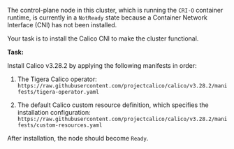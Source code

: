 The control-plane node in this cluster, which is running the `CRI-O` container runtime, is currently in a `NotReady` state because a Container Network Interface (CNI) has not been installed.

Your task is to install the Calico CNI to make the cluster functional.

**Task:**

Install Calico v3.28.2 by applying the following manifests in order:

1.  The Tigera Calico operator:
    `https://raw.githubusercontent.com/projectcalico/calico/v3.28.2/manifests/tigera-operator.yaml`

2.  The default Calico custom resource definition, which specifies the installation configuration:
    `https://raw.githubusercontent.com/projectcalico/calico/v3.28.2/manifests/custom-resources.yaml`

After installation, the node should become `Ready`.

